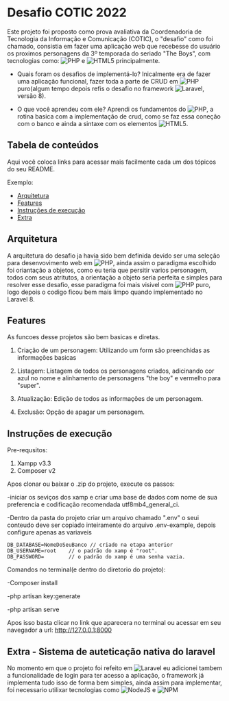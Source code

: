 # Desafio COTIC 2022

Este projeto foi proposto como prova avaliativa da Coordenadoria de Tecnologia da Informação e Comunicação (COTIC), o "desafio" como foi chamado, consistia em fazer uma aplicação web que recebesse do usuário os proximos personagens da 3º temporada do seriado "The Boys", com tecnologias como: ![PHP](https://img.shields.io/badge/php-%23777BB4.svg?style=for-the-badge&logo=php&logoColor=white) e  ![HTML5](https://img.shields.io/badge/html5-%23E34F26.svg?style=for-the-badge&logo=html5&logoColor=white) principalmente. 

- Quais foram os desafios de implementá-lo?
    Inicalmente era de fazer uma aplicação funcional, fazer toda a parte de CRUD em ![PHP](https://img.shields.io/badge/php-%23777BB4.svg?style=for-the-badge&logo=php&logoColor=white) puro(algum tempo depois refis o desafio no framework ![Laravel](https://img.shields.io/badge/laravel-%23FF2D20.svg?style=for-the-badge&logo=laravel&logoColor=white), versão 8).

- O que você aprendeu com ele?
    Aprendi os fundamentos do ![PHP](https://img.shields.io/badge/php-%23777BB4.svg?style=for-the-badge&logo=php&logoColor=white), a rotina basica com a implementação de crud, como se faz essa coneção com o banco e ainda a sintaxe com os elementos ![HTML5](https://img.shields.io/badge/html5-%23E34F26.svg?style=for-the-badge&logo=html5&logoColor=white).

## Tabela de conteúdos

Aqui você coloca links para acessar mais facilmente cada um dos tópicos do seu README.

Exemplo:

- [Arquitetura](#arquitetura)
- [Features](#features)
- [Instruções de execução](#instruções-de-execução)
- [Extra](#extra---Sistema-de-auteticação-nativa-do-laravel)

## Arquitetura

A arquitetura do desafio ja havia sido bem definida devido ser uma seleção para desenvovimento web em ![PHP](https://img.shields.io/badge/php-%23777BB4.svg?style=for-the-badge&logo=php&logoColor=white), ainda assim o paradigma escolhido foi oriantação a objetos, como eu teria que persitir varios personagem, todos com seus atritutos, a orientação a objeto seria perfeita e simples para resolver esse desafio, esse paradigma foi mais visivel com ![PHP](https://img.shields.io/badge/php-%23777BB4.svg?style=for-the-badge&logo=php&logoColor=white) puro, logo depois o codigo ficou bem mais limpo quando implementado no Laravel 8.  

## Features

As funcoes desse projetos são bem basicas e diretas.

1. Criação de um personagem:
    Utilizando um form são preenchidas as informações basicas

2. Listagem:
    Listagem de todos os personagens criados, adicinando cor azul no nome e alinhamento de personagens "the boy" e vermelho para "super".

3. Atualização:
    Edição de todos as informações de um personagem.

4. Exclusão:
    Opção de apagar um personagem.

## Instruções de execução

Pre-requsitos:
1. Xampp v3.3
2. Composer v2

Apos clonar ou baixar o .zip do projeto, execute os passos:

-iniciar os seviços dos xamp e criar uma base de dados com nome de sua preferencia e codificação recomendada utf8mb4_general_ci.

-Dentro da pasta do projeto criar um arquivo chamado ".env" o seui conteudo deve ser copiado inteiramente do arquivo .env-example, depois configure apenas as variaveis

    DB_DATABASE=NomeDoSeuBanco // criado na etapa anterior
    DB_USERNAME=root    // o padrão do xamp é "root".    
    DB_PASSWORD=        // o padrão do xamp é uma senha vazia.

Comandos no terminal(e dentro do diretorio do projeto):

-Composer install

-php artisan key:generate

-php artisan serve

Apos isso basta clicar no link que aparecera no terminal ou acessar em seu navegador a url: http://127.0.0.1:8000

## Extra - Sistema de auteticação nativa do laravel

No momento em que o projeto foi refeito em ![Laravel](https://img.shields.io/badge/laravel-%23FF2D20.svg?style=for-the-badge&logo=laravel&logoColor=white) eu adicionei tambem a funcionalidade de login para ter acesso a aplicação, o framework já implementa tudo isso de forma bem simples, ainda assim para implementar, foi necessario utilixar tecnologias como ![NodeJS](https://img.shields.io/badge/node.js-6DA55F?style=for-the-badge&logo=node.js&logoColor=white) e ![NPM](https://img.shields.io/badge/NPM-%23CB3837.svg?style=for-the-badge&logo=npm&logoColor=white)